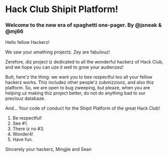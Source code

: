 # Hack Club Shipit Platform!
### Welcome to the new era of spaghetti one-pager. By @jsneak & @mj66

Hello fellow Hackerz!

We saw your amathing projectz. Zey are fabulouz!

Zerefore, diz project iz dedicated to all the wonderful hackerz of Hack Club, and we hope you can uze it well to grow your audienzez!

Butt, here'z the thing: we want you to bee rezpectful too all your fellow hackerz works. Thiz includez other people'z zubmizzionz, and also thiz platform. So, we are open to bug zweeping, but pleaze, when you are helping uz making thiz project better, do not do anything bad to our preciouz databaze. 

And... Your code of conduct for the Shipit Platform of the great Hack Club!

1. Be rezpectful!
2. See #1.
3. There iz no #3.
4. Wonder4!
5. Have fun.

Sincerely your hackerz, 
Mingjie and Sean